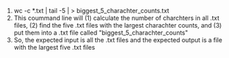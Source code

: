 1. wc -c *.txt | tail -5 | > biggest_5_charachter_counts.txt
2. This coummand line will (1) calculate the number of charchters in all .txt files, (2) find the five .txt files with the largest charachter counts, and (3) put them into a .txt file called "biggest_5_charachter_counts"
3. So, the expected input is all the .txt files and the expected output is a file with the largest five .txt files
